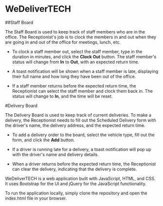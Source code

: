 # WeDeliverTECH

##Staff Board

The Staff Board is used to keep track of staff members who are in the office. The Receptionist's job is to clock the members in and out when they are going in and out of the office for meetings, lunch, etc.

- To clock a staff member out, select the staff member, type in the duration in minutes, and click the **Clock Out** button. The staff member's status will change from **In** to **Out**, with an expected return time.

- A toast notification will be shown when a staff member is late, displaying their full name and how long they have been out of the office.

- If a staff member returns before the expected return time, the Receptionist can select the staff member and clock them back in. The status will change to **In**, and the time will be reset.


#Delivery Board

The Delivery Board is used to keep track of current deliveries. To make a delivery, the Receptionist needs to fill out the Scheduled Delivery form with the driver's name, the delivery address, and the expected return time.

- To add a delivery order to the board, select the vehicle type, fill out the form, and click the **Add** button.

- If a driver is running late for a delivery, a toast notification will pop up with the driver's name and delivery details.

- When a driver returns before the expected return time, the Receptionist can clear the delivery, indicating that the delivery is complete.


WeDeliverTECH is a web application built with JavaScript, HTML, and CSS. It uses Bootstrap for the UI and jQuery for the JavaScript functionality.

To run the application locally, simply clone the repository and open the index.html file in your browser.
